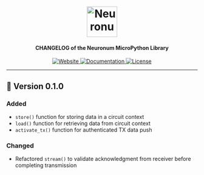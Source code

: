 <h1 align="center">
  <img src="https://neuronum.net/static/neuronum.svg" alt="Neuronum" width="80">
</h1>
<h4 align="center">CHANGELOG of the Neuronum MicroPython Library</h4>

<p align="center">
  <a href="https://neuronum.net">
    <img src="https://img.shields.io/badge/Website-Neuronum-blue" alt="Website">
  </a>
  <a href="https://github.com/neuronumcybernetics/micropython-neuronum">
    <img src="https://img.shields.io/badge/Docs-Read%20now-green" alt="Documentation">
  </a>
  <a href="https://github.com/neuronumcybernetics/neuronum/blob/main/LICENSE.md">
    <img src="https://img.shields.io/badge/License-MIT-blue.svg" alt="License">
  </a>
</p>

---

## 🚀 Version 0.1.0
### Added
- `store()` function for storing data in a circuit context
- `load()` function for retrieving data from circuit context
- `activate_tx()` function for authenticated TX data push

### Changed
- Refactored `stream()` to validate acknowledgment from receiver before completing transmission
